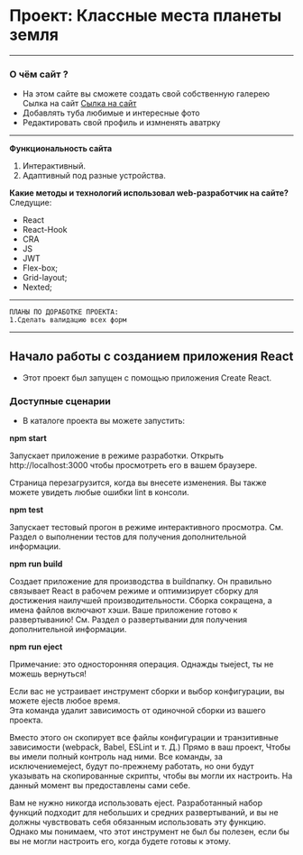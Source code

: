 # Проект: Классные места планеты земля
___
### О чём сайт ?
* На этом сайте вы сможете создать свой собственную галерею Сылка на сайт [Сылка на сайт](https://new-react-seven.vercel.app/)
* Добавлять туба любимые и интересные  фото
* Редактировать свой профиль и измненять аватрку 
___
**Функциональность сайта**
1. Интерактивный.
2. Адаптивный под разные устройства.

**Какие методы и технологий  использовал web-разработчик на сайте?**
Следущие:
* React
* React-Hook
* CRA
* JS
* JWT
* Flex-box;
* Grid-layout;
* Nexted;
___
```
ПЛАНЫ ПО ДОРАБОТКЕ ПРОЕКТА:
1.Сделать валидацию всех форм

```
___
## Начало работы с созданием приложения React
* Этот проект был запущен с помощью приложения Create React.

### Доступные сценарии
* В каталоге проекта вы можете запустить:

**npm start**

 Запускает приложение в режиме разработки.
 Открыть http://localhost:3000 чтобы просмотреть его в вашем браузере.

 Страница перезагрузится, когда вы внесете изменения.
 Вы также можете увидеть любые ошибки lint в консоли.

**npm test**

 Запускает тестовый прогон в режиме интерактивного просмотра.
 См. Раздел о выполнении тестов для получения дополнительной информации.

**npm run build**

 Создает приложение для производства в buildпапку.
 Он правильно связывает React в рабочем режиме и оптимизирует сборку для достижения наилучшей производительности.
 Сборка сокращена, а имена файлов включают хэши.
 Ваше приложение готово к развертыванию!
 См. Раздел о развертывании для получения дополнительной информации.

**npm run eject**

 Примечание: это односторонняя операция. Однажды тыeject, ты не можешь вернуться!

 Если вас не устраивает инструмент сборки и выбор конфигурации, вы можете ejectв любое время.    
 Эта команда удалит зависимость от одиночной сборки из вашего проекта.

 Вместо этого он скопирует все файлы конфигурации и транзитивные зависимости (webpack, Babel,  ESLint и т. Д.) Прямо в ваш проект, Чтобы вы имели полный контроль над ними. Все команды, за исключениемeject, будут по-прежнему работать, но они будут указывать на скопированные скрипты, чтобы вы могли их настроить. На данный момент вы предоставлены сами себе.

 Вам не нужно никогда использовать eject. Разработанный набор функций подходит для небольших и средних развертываний, и вы не должны чувствовать себя обязанным использовать эту функцию.   
 Однако мы понимаем, что этот инструмент не был бы полезен, если бы вы не могли настроить его, когда будете готовы к этому.

